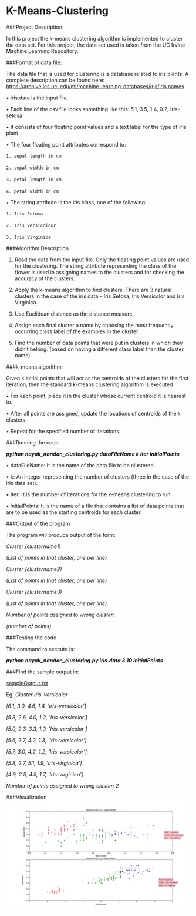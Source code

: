 # K-Means-Clustering

###Project Description:

In this project the k-means clustering algorithm is implemented to cluster the data set. For this project, the data set used is taken from the UC Irvine Machine Learning Repository. 

###Format of data file:

The data file that is used for clustering is a database related to iris plants. A complete description can be found here:  https://archive.ics.uci.edu/ml/machine-learning-databases/iris/iris.names.

• iris.data is the input file.

• Each line of the csv file looks something like this: 5.1, 3.5, 1.4, 0.2, Iris-setosa

• It consists of four floating point values and a text label for the type of iris plant

• The four floating point attributes correspond to:

	1. sepal length in cm

	2. sepal width in cm

	3. petal length in cm

	4. petal width in cm

• The string attribute is the iris class, one of the following:

	1. Iris Setosa

	2. Iris Versicolour

	3. Iris Virginica


###Algorithm Description

1. Read the data from the input file. Only the floating point values are used for the clustering. The string attribute representing the class of the flower is used in assigning names to the clusters and for checking the accuracy of the clusters.

2. Apply the k-means algorithm to find clusters. There are 3 natural clusters in the case of the iris data – Iris Setosa, Iris Versicolor and Iris Virginica.

3. Use Euclidean distance as the distance measure.

4. Assign each final cluster a name by choosing the most frequently occurring class label of the examples in the cluster.

5. Find the number of data points that were put in clusters in which they didn’t belong. (based on having a different class label than the cluster name).


###k-means algorithm:

Given k initial points that will act as the centroids of the clusters for the first iteration, then the standard k-means clustering algorithm is executed

• For each point, place it in the cluster whose current centroid it is nearest to.

• After all points are assigned, update the locations of centroids of the k clusters.

• Repeat for the specified number of iterations.


###Running the code

<strong><em>python  nayak_nandan_clustering.py  dataFileName  k  iter  initialPoints</em></strong>

• dataFileName: It is the name of the data file to be clustered.

• k: An integer representing the number of clusters (three in the case of the iris data set).

• Iter: It is the number of iterations for the k-means clustering to run.

• initialPoints: It is the name of a file that contains a list of data points that are to be used as the starting centroids for each cluster.


###Output of the program

The program will produce output of the form:

<em>Cluster (clustername1)

(List of points in that cluster, one per line)

Cluster (clustername2)

(List of points in that cluster, one per line)

Cluster (clustername3)

(List of points in that cluster, one per line)

Number of points assigned to wrong cluster:

(number of points)</em>


###Testing the code

The command to execute is:

<strong><em>python nayak_nandan_clustering.py iris.data 3 10 initialPoints</em></strong>

###Find the sample output in:

<a href="https://github.com/NandanNayak/K-Means-Clustering/blob/master/sampleOutput.txt">sampleOutput.txt</a>

Eg.
<em>
Cluster Iris-versicolor

[6.1, 3.0, 4.6, 1.4, 'Iris-versicolor']

[5.8, 2.6, 4.0, 1.2, 'Iris-versicolor']

[5.0, 2.3, 3.3, 1.0, 'Iris-versicolor']

[5.6, 2.7, 4.2, 1.3, 'Iris-versicolor']

[5.7, 3.0, 4.2, 1.2, 'Iris-versicolor']

[5.8, 2.7, 5.1, 1.9, 'Iris-virginica']

[4.9, 2.5, 4.5, 1.7, 'Iris-virginica']

Number of points assigned to wrong cluster:
2</em>

###Visualization
<img src="https://github.com/NandanNayak/K-Means-Clustering/blob/master/IrisClusters.png" align="center" />




